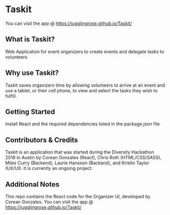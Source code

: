 # Taskit
You can visit the app @ https://jugglingrose.github.io/Taskit/

## What is Taskit?

Web Application for event organizers to create events and delegate tasks to volunteers

## Why use Taskit?

Taskit saves organizers time by allowing volunteers to arrive at an event and use a tablet, or their cell phone, to view and select the tasks they wish to fulfill.

## Getting Started

Install React and the required dependencies listed in the package.json file

## Contributors & Credits

Taskit is an application that was started during the Diversity Hackathon 2018 in Austin by Corean Gonzales (React), Chris Roth (HTML/CSS/SASS), Miles Curry (Backend), 
Laurie Hansson (Backend), and Kristin Taylor (UX/UI).  It is currently an ongoing project.  

## Additional Notes

This repo contains the React code for the Organizer UI, developed by Corean Gonzales.  You can visit the app @ https://jugglingrose.github.io/Taskit/







